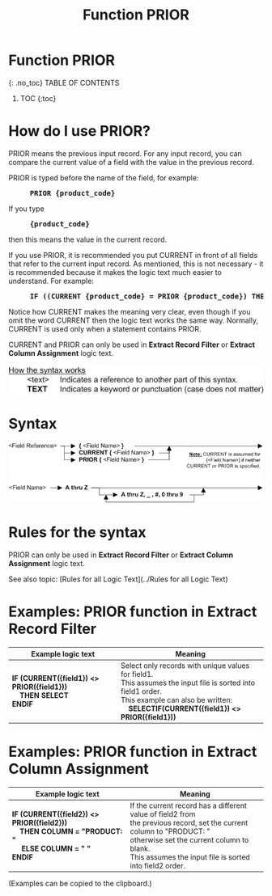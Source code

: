 ﻿---
layout: default
title: "Function PRIOR"
parent: Functions
grand_parent: Workbench Logic Text Full Details
nav_order: 19
---
# Function PRIOR
{: .no_toc}
TABLE OF CONTENTS 
1. TOC
{:toc}  
 

# How do I use PRIOR? 


PRIOR means the previous input record. For any input record, you can compare the current value of a field with the value in the previous record.
  
PRIOR is typed before the name of the field, for example:
  
<pre><b>     PRIOR {product_code}   </b></pre>
  
If you type
  
<pre><b>     {product_code}   </b></pre>
  
then this means the value in the current record.
  
If you use PRIOR, it is recommended you put CURRENT in front of all fields that refer to the current input record. As mentioned, this is not necessary - it is recommended because it makes the logic text much easier to understand. For example:  
<pre><b>     IF ((CURRENT {product_code} = PRIOR {product_code}) THEN   </b></pre>
  
Notice how CURRENT makes the meaning very clear, even though if you omit the word CURRENT then the logic text works the same way. Normally, CURRENT is used only when a statement contains PRIOR.
  
CURRENT and PRIOR can only be used in **Extract Record Filter** or **Extract Column Assignment** logic text.
  

![(Syntax Legend)](../../images/LTZZ_Syntax_legend.gif )

# Syntax 

![Function PRIOR](../../images/LTS_CURRENT_PRIOR_01.gif)

# Rules for the syntax 

PRIOR can only be used in **Extract Record Filter** or **Extract Column Assignment** logic text.

See also topic: [Rules for all Logic Text](../Rules for all Logic Text) 

# Examples: PRIOR function in Extract Record Filter 


|Example logic text|Meaning|
|------------------|-------|
|**IF (CURRENT({field1}) <> PRIOR({field1}))<br>&nbsp;&nbsp;&nbsp;&nbsp;THEN SELECT<br>ENDIF**|Select only records with unique values for field1.<br>This assumes the input file is sorted into field1 order.<br>This example can also be written:<br>&nbsp;&nbsp;&nbsp;&nbsp;**SELECTIF(CURRENT({field1}) <> PRIOR({field1}))**|


# Examples: PRIOR function in Extract Column Assignment 


|Example logic text|Meaning|
|------------------|-------|
|**IF (CURRENT({field2}) <> PRIOR({field2}))<br>&nbsp;&nbsp;&nbsp;&nbsp;THEN COLUMN = "PRODUCT: "<br>&nbsp;&nbsp;&nbsp;&nbsp;    ELSE COLUMN = " "<br>ENDIF**|If the current record has a different value of field2 from<br>the previous record, set the current column to "PRODUCT: "<br>otherwise set the current column to blank.<br>This assumes the input file is sorted into field2 order.|
  

  
  (Examples can be copied to the clipboard.)
  
